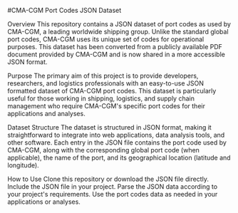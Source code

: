 #CMA-CGM Port Codes JSON Dataset


Overview
This repository contains a JSON dataset of port codes as used by CMA-CGM, a leading worldwide shipping group. Unlike the standard global port codes, CMA-CGM uses its unique set of codes for operational purposes. This dataset has been converted from a publicly available PDF document provided by CMA-CGM and is now shared in a more accessible JSON format.

Purpose
The primary aim of this project is to provide developers, researchers, and logistics professionals with an easy-to-use JSON formatted dataset of CMA-CGM port codes. This dataset is particularly useful for those working in shipping, logistics, and supply chain management who require CMA-CGM's specific port codes for their applications and analyses.

Dataset Structure
The dataset is structured in JSON format, making it straightforward to integrate into web applications, data analysis tools, and other software. Each entry in the JSON file contains the port code used by CMA-CGM, along with the corresponding global port code (when applicable), the name of the port, and its geographical location (latitude and longitude).

How to Use
Clone this repository or download the JSON file directly.
Include the JSON file in your project.
Parse the JSON data according to your project's requirements.
Use the port codes data as needed in your applications or analyses.
